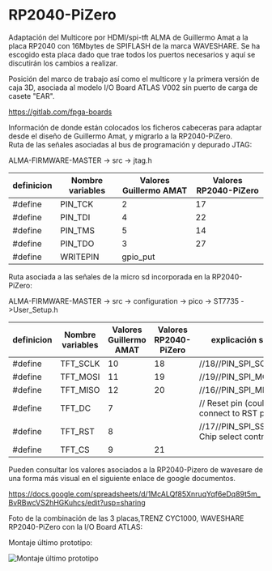 # RP2040-PiZero

Adaptación del Multicore por HDMI/spi-tft ALMA de Guillermo Amat a la placa RP2040 con 16Mbytes de SPIFLASH de la marca WAVESHARE.
Se ha escogido esta placa dado que trae todos los puertos necesarios y aquí se discutirán los cambios a realizar.

Posición del marco de trabajo así como el multicore y la primera versión de caja 3D, asociada al modelo I/O Board ATLAS V002 sin puerto de carga de casete "EAR".

https://gitlab.com/fpga-boards

Información de donde están colocados los ficheros cabeceras para adaptar desde el diseño de Guillermo  Amat, y migrarlo a la RP2040-PiZero.										
Ruta de las señales asociadas al bus de programación y depurado JTAG:	

ALMA-FIRMWARE-MASTER -> src -> jtag.h										

          
| definicion |Nombre variables	| Valores	Guillermo AMAT| Valores		RP2040-PiZero|	
| ----- | ---- |----- | ---- |
|#define 	|PIN_TCK |	2     |		17	 |				
|#define 	|PIN_TDI |	4	    |	  22	 |		
|#define 	|PIN_TMS |	5     |		14	 |			
|#define 	|PIN_TDO | 	3     |		27	 |			
|#define 	|WRITEPIN|gpio_put|		     |						
										
										
Ruta asociada a las señales de la micro sd incorporada en la RP2040-PiZero:	

ALMA-FIRMWARE-MASTER ->  src -> configuration -> pico -> ST7735 ->User_Setup.h										
										
|definicion|Nombre variables	|Valores	Guillermo AMAT| Valores		RP2040-PiZero| explicación señal|	
| ----- | ---- |----- |----- | ---- |
|#define 	 |TFT_SCLK	| 10	|	18				| //18//PIN_SPI_SCK //14                           |		
|#define 	 |TFT_MOSI	| 11	|	19				| //19//PIN_SPI_MOSI//15                           |		
|#define 	 |TFT_MISO	| 12	|	20				| //16//PIN_SPI_MISO//10                           |		
|#define 	 |TFT_DC	  | 7   |						| // Reset pin (could connect to RST pin)          |		
|#define 	 |TFT_RST	  | 8   |						| //17//PIN_SPI_SS //13 // Chip select control pin |		
|#define 	 |TFT_CS	  | 9	  |	21        |                                                  |						

Pueden consultar los valores asociados a la RP2040-Pizero de wavesare de una forma más visual en el siguiente enlace de google documentos.

https://docs.google.com/spreadsheets/d/1McALQf85XnruqYqf6eDq89t5m_BvRBwcVS2hHGKuhcs/edit?usp=sharing

Foto de la combinación de las 3 placas,TRENZ CYC1000, WAVESHARE RP2040-PiZero con la I/O Board ATLAS:

Montaje último prototipo:

![Montaje último prototipo](https://github.com/AtlasFPGA/RP2040-PiZero/blob/main/FOTOS/Ultimo_prototipo_RP2040VIDEO.JPG)

